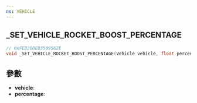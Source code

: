 ```yaml
---
ns: VEHICLE
---
```

## _SET_VEHICLE_ROCKET_BOOST_PERCENTAGE

```c
// 0xFEB2DDED3509562E
void _SET_VEHICLE_ROCKET_BOOST_PERCENTAGE(Vehicle vehicle, float percentage);
```


## 參數
* **vehicle**: 
* **percentage**: 

